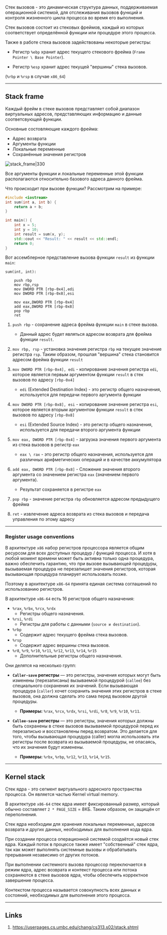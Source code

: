 Стек вызовов - это динамическая структура данных, поддерживаемая операционной системой, для отслеживания вызовов функций и контроля жизненного цикла процесса во время его выполнения.

Стек вызовов состоит из стековых фреймов, каждый из которых соответствует определённой функции или процедуре этого процесса.


Также в работе стека вызовов задействованы некоторые регистры:

- Регистр `%ebp` хранит адрес текущего стекового фрейма 
  (`Frame Pointer \ Base Pointer`).

- Регистр `%esp` хранит адрес текущей "вершины" стека вызовов.

(`%rbp` и `%rsp` в случае `x86_64`)

---
## Stack frame

Каждый фрейм в стеке вызовов представляет собой диапазон виртуальных адресов, представляющих информацию и данные соответсвующей функции.

Основные состовляющие каждого фрейма:

- Адрес возврата
- Аргументы функции
- Локальные переменные
- Сохранённые значения регистров


![stack_frame|330](https://i.imgur.com/j5j5DDV.png)

Все аргументы функции и локальные переменные этой функции располагаются относительно базового адреса данного фрейма.


Что происходит при вызове функции? Рассмотрим на примере:

``` C++
#include <iostream>
int sum(int a, int b) {
    return a + b;
}

int main() {
    int x = 5;
    int y = 10;
    int result = sum(x, y);
    std::cout << "Result: " << result << std::endl;
    return 0;
}
```

Вот ассемблерное представление вызова функции `result` из функции `main`:

``` assembly
sum(int, int):

	push rbp
	mov rbp,rsp
	mov DWORD PTR [rbp-0x4],edi
	mov DWORD PTR [rbp-0x8],esi
	
	mov eax,DWORD PTR [rbp-0x4]
	add eax,DWORD PTR [rbp-0x8]
	pop rbp
	ret
```

1. `push rbp` - сохранение адреса фрейма функции `main` в стеке вызова. 
	- Данный адрес будет являться адресом возврата для фрейма функции `result`.

2. `mov rbp, rsp` - установка значения регистра `rbp` на текущее значение регистра `rsp`. Таким образом, прошлая "вершина" стека становится адресом фрейма функции `result`

3. `mov DWORD PTR [rbp-0x4], edi` - копирование значения регистра `edi`, которое является первым аргументом функции `result` в стек вызовов по адресу `[rbp-0x4]`
	- `edi` (Extended Destination Index) - это регистр общего назначения, используется для передачи первого аргумента функции

5. `mov DWORD PTR [rbp-0x8], esi` - копирование значение регистра `esi`, которое является вторым аргументом функции `result` в стек вызовов по адресу `[rbp-0x8]`
	- `esi` (Extended Source Index) - это регистр общего назначения, используется для передачи второго аргумента функции

6. `mov eax, DWORD PTR [rbp-0x4]` - загрузка значения первого аргумента из стека вызовов в регистр `eax`
	- `eax \ rax` - это регистр общего назначения, используется для различных арифметических операций и в качестве аккумулятора

7. `add eax, DWORD PTR [rbp-0x8]` - Сложение значения второго аргумента со значением регистра `eax` (значением первого аргумента). 
	- Результат сохраняется в регистре `eax`

8. `pop rbp` - значение регистра `rbp` обновляется адресом предыдущего фрейма

9. `ret` - извлечение адреса возврата из стека вызовов и передача управления по этому адресу

---
### Register usage conventions

В архитектуре `x86` набор регистров процессора является общим ресурсом для всех доступных процедур / функций процесса. И хотя в любой момент времени может быть активна только одна процедура, важно обеспечить гарантию, что при вызове вызывающей процедуры, вызываемая процедура не перезапишет значения регистров, которая вызывающая процедура планирует использовать позже.

Поэтому в архитектуре `x86-64` принята единая система соглашений по использованию регистров.

В архитектуре `x86-64` есть 16 регистров общего назначения:

- `%rax`, `%rbx`, `%rcx`, `%rdx`
	- Регистры общего назначения.    
- `%rsi`, `%rdi`
	- Регистры для работы с данными (`source и destination`).
- `%rbp`
	- Содержит адрес текущего фрейма стека вызовов.
- `%rsp`
	- Содержит адрес вершины стека вызовов.
- `%r8`, `%r9`, `%r10`, `%r11`, `%r12`, `%r13`, `%r14`, `%r15`
	- Дополнительные регистры общего назначения.

Они делятся на несколько групп:

- **`Caller-save` регистры** — это регистры, значения которых могут быть изменены (перезаписаны) вызываемой процедурой (`callee`) без специального сохранения их значений. Если вызывающая процедура (`caller`) хочет сохранить значения этих регистров в стеке вызовов, она должна сделать это сама перед вызовом другой процедуры.

	- **Примеры:** `%rax`, `%rcx`, `%rdx`, `%rsi`, `%rdi`, `%r8`, `%r9`, `%r10`, `%r11`.


- **`Callee-save` регистры** — это регистры, значения которых должны быть сохранены в стеке вызовов вызываемой процедурой перед их перезаписью и восстановлены перед возвратом. Это делается для того, чтобы вызывающая процедура (caller) могла использовать эти регистры после возврата из вызываемой процедуры, не опасаясь, что их значения будут изменены.

	- **Примеры:** `%rbx`, `%rbp`, `%r12`, `%r13`, `%r14`, `%r15`.

---
## Kernel stack

Стек ядра - это сегмент виртуального адресного пространства процесса. Он является частью Kernel virtual memory.


В архитектуре `x86-64` стек ядра имеет фиксированный размер, который обычно составляет `2 * PAGE_SIZE` = 8КБ. Таким образом, он защищён от переполнения.


Стек ядра необходим для хранения локальных переменных, адресов возврата и других данных, необходимых для выполнения кода ядра.


При создании процесса операционной системой создаётся новый стек ядра. Каждый поток в процессе также имеет "собственный" стек ядра, так как может выполнять системные вызовы и обрабатывать прерывания независимо от других потоков.


При выполнении системного вызова процессор переключается в режим ядра, адрес возврата и контекст процесса или потока сохраняются в стеке вызовов ядра, чтобы обеспечить корректное завершение процесса.

Контекстом процесса называется совокупность всех данных и состояний, необходимых для выполнения этого процесса.

---
## Links

1. https://userpages.cs.umbc.edu/chang/cs313.s02/stack.shtml
